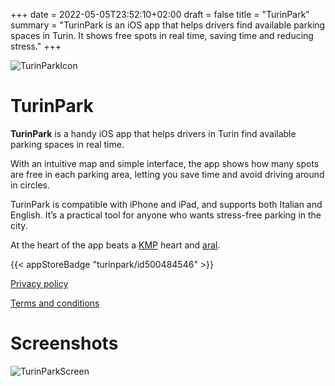 +++
date = 2022-05-05T23:52:10+02:00
draft = false
title = "TurinPark"
summary = "TurinPark is an iOS app that helps drivers find available parking spaces in Turin. It shows free spots in real time, saving time and reducing stress."
+++

![TurinParkIcon](/images/turinpark_icon.png)

# TurinPark

**TurinPark** is a handy iOS app that helps drivers in Turin find available parking spaces in real time.

With an intuitive map and simple interface, the app shows how many spots are free in each parking area, letting you save time and avoid driving around in circles.

TurinPark is compatible with iPhone and iPad, and supports both Italian and English. It’s a practical tool for anyone who wants stress-free parking in the city.

At the heart of the app beats a [KMP](https://www.jetbrains.com/kotlin-multiplatform/) heart and [aral](/libs/aral).

{{< appStoreBadge "turinpark/id500484546" >}}

[Privacy policy](/privacy/turinpark)

[Terms and conditions](/terms/turinpark-terms)

# Screenshots

![TurinParkScreen](/images/turinpark_screen.png)